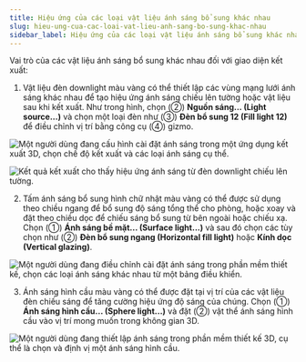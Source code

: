 ```yaml
---
title: Hiệu ứng của các loại vật liệu ánh sáng bổ sung khác nhau
slug: hieu-ung-cua-cac-loai-vat-lieu-anh-sang-bo-sung-khac-nhau
sidebar_label: Hiệu ứng của các loại vật liệu ánh sáng bổ sung khác nhau
---
```


Vai trò của các vật liệu ánh sáng bổ sung khác nhau đối với giao diện kết xuất:

1. Vật liệu đèn downlight màu vàng có thể thiết lập các vùng mạng lưới ánh sáng khác nhau để tạo hiệu ứng ánh sáng chiếu lên tường hoặc vật liệu sau khi kết xuất. Như trong hình, chọn (②) **Nguồn sáng... (Light source...)** và chọn một loại đèn như (③) **Đèn bổ sung 12 (Fill light 12)** để điều chỉnh vị trí bằng công cụ (④) gizmo.

![Một người dùng đang cấu hình cài đặt ánh sáng trong một ứng dụng kết xuất 3D, chọn chế độ kết xuất và các loại ánh sáng cụ thể.](https://storage.googleapis.com/jegavn_kb/images/149c95f8-be81-4f83-94d7-0585b5394c29.png)

![Kết quả kết xuất cho thấy hiệu ứng ánh sáng từ đèn downlight chiếu lên tường.](https://storage.googleapis.com/jegavn_kb/images/ad27d48b-0840-47cd-9915-40c4b32bad99.png)

2. Tấm ánh sáng bổ sung hình chữ nhật màu vàng có thể được sử dụng theo chiều ngang để bổ sung độ sáng tổng thể cho phòng, hoặc xoay và đặt theo chiều dọc để chiếu sáng bổ sung từ bên ngoài hoặc chiếu xạ. Chọn (①) **Ánh sáng bề mặt... (Surface light...)** và sau đó chọn các tùy chọn như (②) **Đèn bổ sung ngang (Horizontal fill light)** hoặc **Kính dọc (Vertical glazing)**.

![Một người dùng đang điều chỉnh cài đặt ánh sáng trong phần mềm thiết kế, chọn các loại ánh sáng khác nhau từ một bảng điều khiển.](https://storage.googleapis.com/jegavn_kb/images/35e951bf-903c-4daf-89c4-bc8126ae01ac.png)

3. Ánh sáng hình cầu màu vàng có thể được đặt tại vị trí của các vật liệu đèn chiếu sáng để tăng cường hiệu ứng độ sáng của chúng. Chọn (①) **Ánh sáng hình cầu... (Sphere light...)** và đặt (②) vật thể ánh sáng hình cầu vào vị trí mong muốn trong không gian 3D.

![Một người dùng đang thiết lập ánh sáng trong phần mềm thiết kế 3D, cụ thể là chọn và định vị một ánh sáng hình cầu.](https://storage.googleapis.com/jegavn_kb/images/0fa6b3f1-ed8d-4963-8f1a-78d750c3dfda.png)